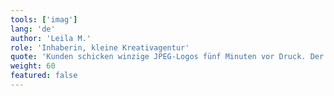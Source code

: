 ```yaml
---
tools: ['imag']
lang: 'de'
author: 'Leila M.'
role: 'Inhaberin, kleine Kreativagentur'
quote: 'Kunden schicken winzige JPEG-Logos fünf Minuten vor Druck. Der Upscaler liefert saubere Kanten für A3 – keine Treppchen. Wir jagen nicht mehr panisch der ›Originaldatei‹ hinterher.'
weight: 60
featured: false
---
```

